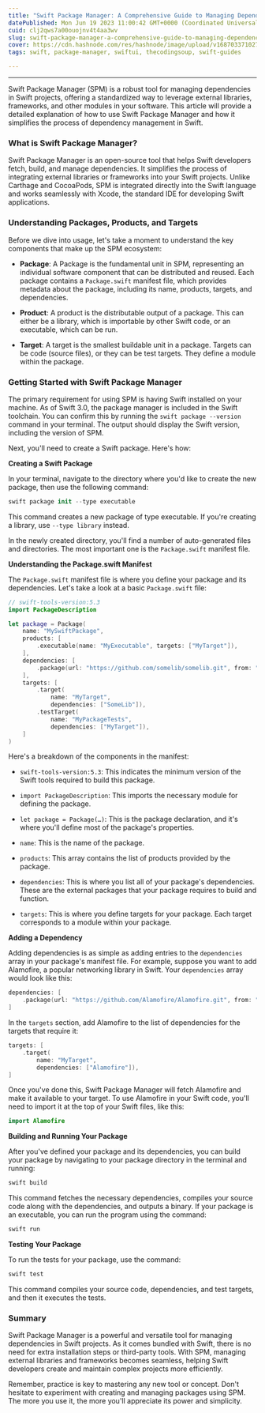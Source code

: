 ```yaml
---
title: "Swift Package Manager: A Comprehensive Guide to Managing Dependencies in Swift Projects"
datePublished: Mon Jun 19 2023 11:00:42 GMT+0000 (Coordinated Universal Time)
cuid: clj2qws7a00ouojnv4t4aa3wv
slug: swift-package-manager-a-comprehensive-guide-to-managing-dependencies-in-swift-projects
cover: https://cdn.hashnode.com/res/hashnode/image/upload/v1687033710274/636ee3bf-96f9-4650-bbfc-1a8801e5f88b.png
tags: swift, package-manager, swiftui, thecodingsoup, swift-guides

---
```


---

Swift Package Manager (SPM) is a robust tool for managing dependencies in Swift projects, offering a standardized way to leverage external libraries, frameworks, and other modules in your software. This article will provide a detailed explanation of how to use Swift Package Manager and how it simplifies the process of dependency management in Swift.

### **What is Swift Package Manager?**

Swift Package Manager is an open-source tool that helps Swift developers fetch, build, and manage dependencies. It simplifies the process of integrating external libraries or frameworks into your Swift projects. Unlike Carthage and CocoaPods, SPM is integrated directly into the Swift language and works seamlessly with Xcode, the standard IDE for developing Swift applications.

### **Understanding Packages, Products, and Targets**

Before we dive into usage, let's take a moment to understand the key components that make up the SPM ecosystem:

* **Package**: A Package is the fundamental unit in SPM, representing an individual software component that can be distributed and reused. Each package contains a `Package.swift` manifest file, which provides metadata about the package, including its name, products, targets, and dependencies.
    
* **Product**: A product is the distributable output of a package. This can either be a library, which is importable by other Swift code, or an executable, which can be run.
    
* **Target**: A target is the smallest buildable unit in a package. Targets can be code (source files), or they can be test targets. They define a module within the package.
    

### **Getting Started with Swift Package Manager**

The primary requirement for using SPM is having Swift installed on your machine. As of Swift 3.0, the package manager is included in the Swift toolchain. You can confirm this by running the `swift package --version` command in your terminal. The output should display the Swift version, including the version of SPM.

Next, you'll need to create a Swift package. Here's how:

**Creating a Swift Package**

In your terminal, navigate to the directory where you'd like to create the new package, then use the following command:

```swift
swift package init --type executable
```

This command creates a new package of type executable. If you're creating a library, use `--type library` instead.

In the newly created directory, you'll find a number of auto-generated files and directories. The most important one is the `Package.swift` manifest file.

**Understanding the Package.swift Manifest**

The `Package.swift` manifest file is where you define your package and its dependencies. Let's take a look at a basic `Package.swift` file:

```swift
// swift-tools-version:5.3
import PackageDescription

let package = Package(
    name: "MySwiftPackage",
    products: [
        .executable(name: "MyExecutable", targets: ["MyTarget"]),
    ],
    dependencies: [
        .package(url: "https://github.com/somelib/somelib.git", from: "1.0.0"),
    ],
    targets: [
        .target(
            name: "MyTarget",
            dependencies: ["SomeLib"]),
        .testTarget(
            name: "MyPackageTests",
            dependencies: ["MyTarget"]),
    ]
)
```

Here's a breakdown of the components in the manifest:

* `swift-tools-version:5.3`: This indicates the minimum version of the Swift tools required to build this package.
    
* `import PackageDescription`: This imports the necessary module for defining the package.
    
* `let package = Package(…)`: This is the package declaration, and it's where you'll define most of the package's properties.
    
* `name`: This is the name of the package.
    
* `products`: This array contains the list of products provided by the package.
    
* `dependencies`: This is where you list all of your package's dependencies. These are the external packages that your package requires to build and function.
    
* `targets`: This is where you define targets for your package. Each target corresponds to a module within your package.
    

**Adding a Dependency**

Adding dependencies is as simple as adding entries to the `dependencies` array in your package's manifest file. For example, suppose you want to add Alamofire, a popular networking library in Swift. Your `dependencies` array would look like this:

```swift
dependencies: [
    .package(url: "https://github.com/Alamofire/Alamofire.git", from: "5.0.0"),
]
```

In the `targets` section, add Alamofire to the list of dependencies for the targets that require it:

```swift
targets: [
    .target(
        name: "MyTarget",
        dependencies: ["Alamofire"]),
]
```

Once you've done this, Swift Package Manager will fetch Alamofire and make it available to your target. To use Alamofire in your Swift code, you'll need to import it at the top of your Swift files, like this:

```swift
import Alamofire
```

**Building and Running Your Package**

After you've defined your package and its dependencies, you can build your package by navigating to your package directory in the terminal and running:

```swift
swift build
```

This command fetches the necessary dependencies, compiles your source code along with the dependencies, and outputs a binary. If your package is an executable, you can run the program using the command:

```swift
swift run
```

**Testing Your Package**

To run the tests for your package, use the command:

```swift
swift test
```

This command compiles your source code, dependencies, and test targets, and then it executes the tests.

### Summary

Swift Package Manager is a powerful and versatile tool for managing dependencies in Swift projects. As it comes bundled with Swift, there is no need for extra installation steps or third-party tools. With SPM, managing external libraries and frameworks becomes seamless, helping Swift developers create and maintain complex projects more efficiently.

Remember, practice is key to mastering any new tool or concept. Don't hesitate to experiment with creating and managing packages using SPM. The more you use it, the more you'll appreciate its power and simplicity.